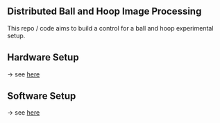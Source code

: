 ## Distributed Ball and Hoop Image Processing 

This repo / code aims to build a control for a ball and hoop experimental setup. 

## Hardware Setup
-> see [here](hardware.md)
## Software Setup
-> see [here](software.md)